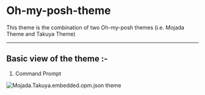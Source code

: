 # Oh-my-posh-theme
This theme is the combination of two Oh-my-posh themes (i.e. Mojada Theme and Takuya Theme)
___
## Basic view of the theme :-
1. Command Prompt

![Mojada.Takuya.embedded.opm.json theme](https://github.com/prateekkhanal/Oh-my-posh-theme/blob/main/In%20cmd.png)
